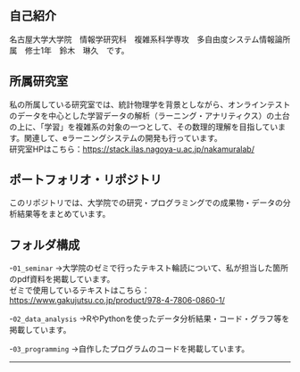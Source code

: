 ## 自己紹介

名古屋大学大学院　情報学研究科　複雑系科学専攻　多自由度システム情報論所属　修士1年　鈴木　琳久　です。

## 所属研究室

私の所属している研究室では、統計物理学を背景としながら、オンラインテストのデータを中心とした学習データの解析（ラーニング・アナリティクス）の土台の上に、「学習」を複雑系の対象の一つとして、その数理的理解を目指しています。関連して、eラーニングシステムの開発も行っています。<br>
研究室HPはこちら：https://stack.ilas.nagoya-u.ac.jp/nakamuralab/

## ポートフォリオ・リポジトリ

このリポジトリでは、大学院での研究・プログラミングでの成果物・データの分析結果等をまとめています。

## フォルダ構成
-`01_seminar` 
→大学院のゼミで行ったテキスト輪読について、私が担当した箇所のpdf資料を掲載しています。<br>
ゼミで使用しているテキストはこちら：https://www.gakujutsu.co.jp/product/978-4-7806-0860-1/

-`02_data_analysis` 
→RやPythonを使ったデータ分析結果・コード・グラフ等を掲載しています。

-`03_programming` 
→自作したプログラムのコードを掲載しています。

---

